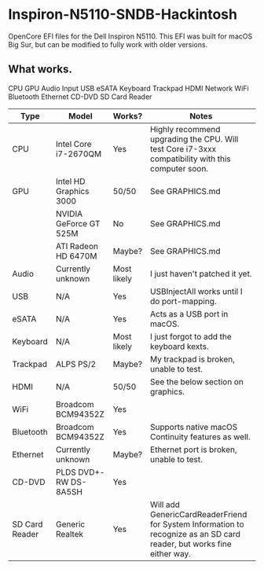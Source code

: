 # Inspiron-N5110-SNDB-Hackintosh

OpenCore EFI files for the Dell Inspiron N5110. This EFI was built for macOS Big Sur, but can be modified to fully work with older versions.

## What works.

CPU
GPU
Audio
Input
  USB
  eSATA
  Keyboard
  Trackpad
HDMI
Network
  WiFi
  Bluetooth
  Ethernet
 CD-DVD
 SD Card Reader
 
| Type | Model | Works? | Notes |
| --- | --- | --- | --- |
| CPU | Intel Core i7-2670QM | Yes | Highly recommend upgrading the CPU. Will test Core i7-3xxx compatibility with this computer soon. |
| GPU | Intel HD Graphics 3000 | 50/50 | See GRAPHICS.md |
| | NVIDIA GeForce GT 525M | No | See GRAPHICS.md |
| | ATI Radeon HD 6470M | Maybe? | See GRAPHICS.md |
| Audio | Currently unknown | Most likely | I just haven't patched it yet. |
| USB | N/A | Yes | USBInjectAll works until I do port-mapping. |
| eSATA | N/A | Yes | Acts as a USB port in macOS. |
| Keyboard | N/A | Most likely | I just forgot to add the keyboard kexts. |
| Trackpad | ALPS PS/2 | Maybe? | My trackpad is broken, unable to test. |
| HDMI | N/A | 50/50 | See the below section on graphics. |
| WiFi | Broadcom BCM94352Z | Yes | |
| Bluetooth | Broadcom BCM94352Z | Yes | Supports native macOS Continuity features as well. |
| Ethernet | Currently unknown | Maybe? | Ethernet port is broken, unable to test. |
| CD-DVD | PLDS DVD+-RW DS-8A5SH | Yes | |
| SD Card Reader | Generic Realtek | Yes | Will add GenericCardReaderFriend for System Information to recognize as an SD card reader, but works fine either way. |
